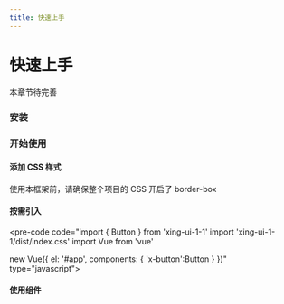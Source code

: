 ```yaml
---
title: 快速上手
---
```


# 快速上手
本章节待完善

### 安装

<pre-code code="npm install xing-ui-1-1 " type="sh"></pre-code>

### 开始使用
#### 添加 CSS 样式
使用本框架前，请确保整个项目的 CSS 开启了 border-box

<pre-code code="*,*::before,*::after { box-sizing: border-box; }" type="css"></pre-code>

#### 按需引入

<pre-code code="import { Button } from 'xing-ui-1-1'
import 'xing-ui-1-1/dist/index.css'
import Vue from 'vue'
                 
new Vue({
  el: '#app',
  components: {
    'x-button':Button
  }
})"
   type="javascript"></pre-code>

#### 使用组件

<pre-code code="<x-button>欢迎使用Xing-UI</x-button>"></pre-code>
